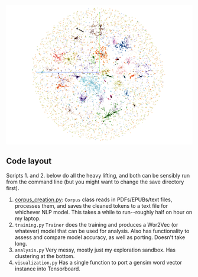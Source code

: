 ![Fig. 1](final_paper/figures/full_distribution.png)

## Code layout

Scripts 1. and 2. below do all the heavy lifting, and both can be sensibly run from the command line (but you might want to change the save directory first).

1. [corpus_creation.py](corpus_creation.py): `Corpus` class reads in PDFs/EPUBs/text files, processes them, and saves the cleaned tokens to a text file for whichever NLP model. This takes a while to run--roughly half on hour on my laptop.
2. `training.py` `Trainer` does the training and produces a Wor2Vec (or whatever) model that can be used for analysis. Also has functionality to assess and compare model accuracy, as well as porting. Doesn't take long.
3. `analysis.py` Very messy, mostly just my exploration sandbox. Has clustering at the bottom.  
4. `visualization.py` Has a single function to port a gensim word vector instance into Tensorboard.  
